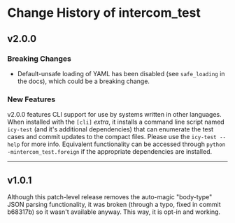 # Change History of intercom_test

## v2.0.0

### Breaking Changes

* Default-unsafe loading of YAML has been disabled (see `safe_loading` in the docs), which could be a breaking change.

### New Features

v2.0.0 features CLI support for use by systems written in other languages.  When installed with the `[cli]` _extra_, it installs a command line script named `icy-test` (and it's additional dependencies) that can enumerate the test cases and commit updates to the compact files.  Please use the `icy-test --help` for more info.  Equivalent functionality can be accessed through `python -mintercom_test.foreign` if the appropriate dependencies are installed.

---

## v1.0.1

Although this patch-level release removes the auto-magic "body-type" JSON parsing functionality, it was broken (through a typo, fixed in commit b68317b) so it wasn't available anyway.  This way, it is opt-in and working.
